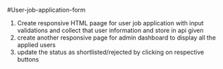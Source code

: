  #User-job-application-form



1. Create responsive HTML paage for user job application with input validations and collect that user information and store in api given
2. create another responsive page for admin dashboard to display all the applied users
3. update the status as shortlisted/rejected by clicking on respective buttons

